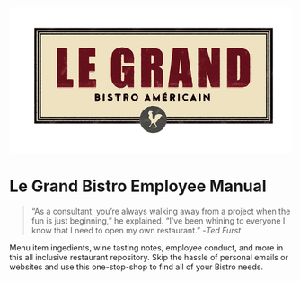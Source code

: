 ![LGB Banner](legrandbistro.png)

# Le Grand Bistro Employee Manual

>“As a consultant, you’re always walking away from a project when the fun is just beginning,” he explained. “I’ve been whining to everyone I know that I need to open my own restaurant.”
-_Ted Furst_

Menu item ingedients, wine tasting notes, employee conduct, and more in this all inclusive restaurant repository. Skip the hassle of personal emails or websites and use this one-stop-shop to find all of your Bistro needs.


